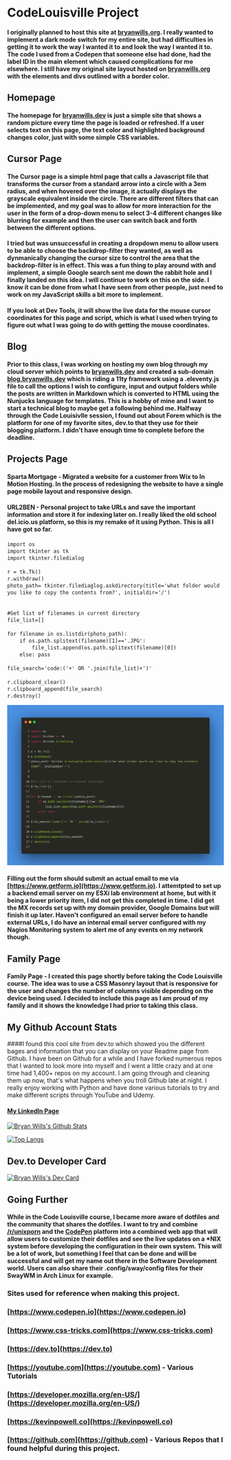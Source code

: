 # CodeLouisville Project

#### I originally planned to host this site at [bryanwills.org](https://bryanwills.org). I really wanted to implement a dark mode switch for my entire site, but had difficulties in getting it to work the way I wanted it to and look the way I wanted it to. The code I used from a Codepen that someone else had done, had the label ID in the main element which caused complications for me elsewhere. I still have my original site layout hosted on [bryanwills.org](https://bryanwills.org) with the elements and divs outlined with a border color.

## Homepage

#### The homepage for [bryanwills.dev](https://bryanwills.dev) is just a simple site that shows a random picture every time the page is loaded or refreshed. If a user selects text on this page, the text color and highlighted background changes color, just with some simple CSS variables.

## Cursor Page

#### The Cursor page is a simple html page that calls a Javascript file that transforms the cursor from a standard arrow into a circle with a 3em radius, and when hovered over the image, it actually displays the grayscale equivalent inside the circle. There are different filters that can be implemented, and my goal was to allow for more interaction for the user in the form of a drop-down menu to select 3-4 different changes like blurring for example and then the user can switch back and forth between the different options. 

#### I tried but was unsuccessful in creating a dropdown menu to allow users to be able to choose the backdrop-filter they wanted, as well as dynmanically changing the cursor size to control the area that the backdrop-filter is in effect. This was a fun thing to play around with and implement, a simple Google search sent me down the rabbit hole and I finally landed on this idea. I will continue to work on this on the side. I know it can be done from what I have seen from other people, just need to work on my JavaScript skills a bit more to implement.

#### If you look at Dev Tools, it will show the live data for the mouse cursor coordinates for this page and script, which is what I used when trying to figure out what I was going to do with getting the mouse coordinates.

## Blog
#### Prior to this class, I was working on hosting my own blog through my cloud server which points to [bryanwills.dev](https://bryanwills.dev) and created a sub-domain [blog.bryanwills.dev](https://blog.bryanwills.dev) which is riding a 11ty framework using a .eleventy.js file to call the options I wish to configure, input and output folders while the posts are written in Markdown which is converted to HTML using the Nunjucks language for templates. This is a hobby of mine and I want to start a technical blog to maybe get a following behind me. Halfway through the Code Louisivlle session, I found out about Forem which is the platform for one of my favorite sites, dev.to that they use for their blogging platform. I didn't have enough time to complete before the deadline.

## Projects Page
#### Sparta Mortgage - Migrated a website for a customer from Wix to In Motion Hosting. In the process of redesigning the website to have a single page mobile layout and responsive design.

#### URL2BEN - Personal project to take URLs and save the important information and store it for indexing later on. I really liked the old school del.icio.us platform, so this is my remake of it using Python. This is all I have got so far.

```
import os
import tkinter as tk
import tkinter.filedialog

r = tk.Tk()
r.withdraw()
photo_path= tkinter.filediaglog.askdirectory(title='what folder would you like to copy the contents from?', initialdir='/')


#Get list of filenames in current directory
file_list=[]

for filename in os.listdir(photo_path):
    if os.path.splitext(filename)[1]=='.JPG':
        file_list.append(os.path.splitext(filename)[0])
    else: pass

file_search='code:('+' OR '.join(file_list)+')'

r.clipboard_clear()
r.clipboard_append(file_search)
r.destroy()
```

<img src="https://github.com/bryanwills/CodeLouisville/blob/main/project/bryanwills.org/images/URL2BEN_carbon_code.png">

#### Filling out the form should submit an actual email to me via [https://www.getform.io](https://www.getform.io). I attemtpted to set up a backend email server on my ESXi lab environment at home, but with it being a lower priority item, I did not get this completed in time. I did get the MX records set up with my domain provider, Google Domains but will finish it up later. Haven't configured an email server before to handle external URLs, I do have an internal email server configured with my Nagios Monitoring system to alert me of any events on my network though.

## Family Page
#### Family Page - I created this page shortly before taking the Code Louisville course. The idea was to use a CSS Masonry layout that is responsive for the user and changes the number of columns visible depending on the device being used. I decided to include this page as I am proud of my family and it shows the knowledge I had prior to taking this class.

## My Github Account Stats
####I found this cool site from dev.to which showed you the different bages and information that you can display on your Readme page from Github. I have been on Github for a while and I have forked numerous repos that I wanted to look more into myself and I went a little crazy and at one time had 1,400+ repos on my account. I am going through and cleaning them up now, that's what happens when you troll Github late at night. I really enjoy working with Python and have done various tutorials to try and make different scripts through YouTube and Udemy. 

#### [My LinkedIn Page](https://www.linkedin.com/in/bryan-wills/)

[![Bryan Wills's Github 
Stats](https://github-readme-stats.vercel.app/api?username=bryanwills&hide=prs&show_icons=true&theme=monokai&count_private=true)](https://github.com/bryanwills/github-readme-stats)

[![Top Langs](https://github-readme-stats.vercel.app/api/top-langs/?username=bryanwills&layout=compact&theme=monokai)](https://github.com/bryanwills/github-readme-stats)

## Dev.to Developer Card

<a href="https://app.daily.dev/bryanwi09"><img src="https://api.daily.dev/devcards/5f6b3c9b04ec4fefbbc33823439a6027.png?r=wm8" width="400" alt="Bryan Wills's Dev Card"/></a>

## Going Further
#### While in the Code Louisville course, I became more aware of dotfiles and the community that shares the dotfiles. I want to try and combine [/r/unixporn](https://www.reddit.com/r/unixporn/) and the [CodePen](https://www.codepen.io) platform into a combined web app that will allow users to customize their dotfiles and see the live updates on a *NIX system before developing the configuration in their own system. This will be a lot of work, but something I feel that can be done and will be successful and will get my name out there in the Software Development world. Users can also share their .config/sway/config files for their SwayWM in Arch Linux for example. 

### Sites used for reference when making this project.
### [https://www.codepen.io](https://www.codepen.io)<br>
### [https://www.css-tricks.com](https://www.css-tricks.com)<br>
### [https://dev.to](https://dev.to) 
### [https://youtube.com](https://youtube.com) - Various Tutorials<br>
### [https://developer.mozilla.org/en-US/](https://developer.mozilla.org/en-US/)<br>
### [https://kevinpowell.co](https://kevinpowell.co)<br>
### [https://github.com](https://github.com) - Various Repos that I found helpful during this project. <br>

